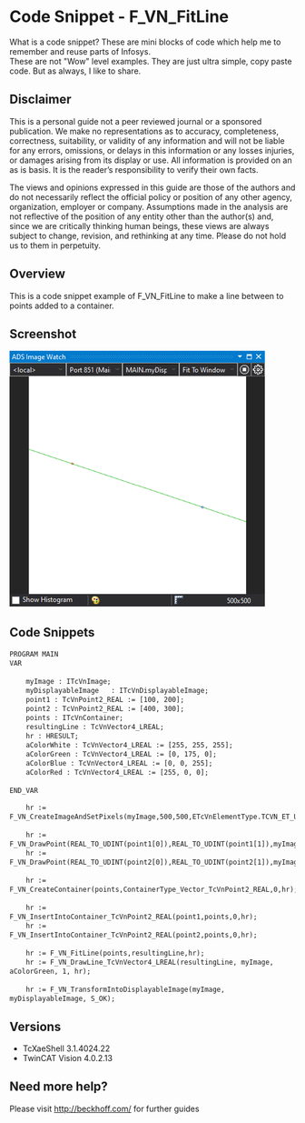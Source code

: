 # Code Snippet - F_VN_FitLine
What is a code snippet? These are mini blocks of code which help me to remember and reuse parts of Infosys.  
These are not "Wow" level examples.  They are just ultra simple, copy paste code.  But as always, I like to share.

## Disclaimer
This is a personal guide not a peer reviewed journal or a sponsored publication. We make
no representations as to accuracy, completeness, correctness, suitability, or validity of any
information and will not be liable for any errors, omissions, or delays in this information or any
losses injuries, or damages arising from its display or use. All information is provided on an as
is basis. It is the reader’s responsibility to verify their own facts.

The views and opinions expressed in this guide are those of the authors and do not
necessarily reflect the official policy or position of any other agency, organization, employer or
company. Assumptions made in the analysis are not reflective of the position of any entity
other than the author(s) and, since we are critically thinking human beings, these views are
always subject to change, revision, and rethinking at any time. Please do not hold us to them
in perpetuity.

## Overview 
This is a code snippet example of F_VN_FitLine to make a line between to points added to a container.

## Screenshot
![image](./docs/images/Screenshot.png)

## Code Snippets

```
PROGRAM MAIN
VAR
	
	myImage : ITcVnImage;
	myDisplayableImage   : ITcVnDisplayableImage;
	point1 : TcVnPoint2_REAL := [100, 200];
	point2 : TcVnPoint2_REAL := [400, 300];
	points : ITcVnContainer;
	resultingLine : TcVnVector4_LREAL;
	hr : HRESULT;
	aColorWhite : TcVnVector4_LREAL := [255, 255, 255];
	aColorGreen : TcVnVector4_LREAL := [0, 175, 0];
	aColorBlue : TcVnVector4_LREAL := [0, 0, 255];
	aColorRed : TcVnVector4_LREAL := [255, 0, 0];
	
END_VAR
```
```
    hr := F_VN_CreateImageAndSetPixels(myImage,500,500,ETcVnElementType.TCVN_ET_USINT,3,aColorWhite,hr);

    hr := F_VN_DrawPoint(REAL_TO_UDINT(point1[0]),REAL_TO_UDINT(point1[1]),myImage,TCVN_DS_PLUS,aColorRed,hr);
    hr := F_VN_DrawPoint(REAL_TO_UDINT(point2[0]),REAL_TO_UDINT(point2[1]),myImage,TCVN_DS_PLUS,aColorBlue,hr);

    hr := F_VN_CreateContainer(points,ContainerType_Vector_TcVnPoint2_REAL,0,hr);

    hr := F_VN_InsertIntoContainer_TcVnPoint2_REAL(point1,points,0,hr);
    hr := F_VN_InsertIntoContainer_TcVnPoint2_REAL(point2,points,0,hr);

    hr := F_VN_FitLine(points,resultingLine,hr);
    hr := F_VN_DrawLine_TcVnVector4_LREAL(resultingLine, myImage, aColorGreen, 1, hr);

    hr := F_VN_TransformIntoDisplayableImage(myImage, myDisplayableImage, S_OK);
```

## Versions
* TcXaeShell 3.1.4024.22
* TwinCAT Vision 4.0.2.13

## Need more help?
Please visit http://beckhoff.com/ for further guides
